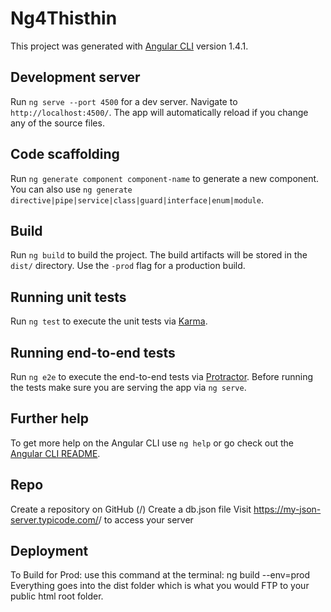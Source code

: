 # Ng4Thisthin

This project was generated with [Angular CLI](https://github.com/angular/angular-cli) version 1.4.1.

## Development server

Run `ng serve --port 4500` for a dev server. 
Navigate to `http://localhost:4500/`. The app will automatically reload if you change any of the source files.

## Code scaffolding

Run `ng generate component component-name` to generate a new component. You can also use `ng generate directive|pipe|service|class|guard|interface|enum|module`.

## Build

Run `ng build` to build the project. The build artifacts will be stored in the `dist/` directory. Use the `-prod` flag for a production build.

## Running unit tests

Run `ng test` to execute the unit tests via [Karma](https://karma-runner.github.io).

## Running end-to-end tests

Run `ng e2e` to execute the end-to-end tests via [Protractor](http://www.protractortest.org/).
Before running the tests make sure you are serving the app via `ng serve`.

## Further help

To get more help on the Angular CLI use `ng help` or go check out the [Angular CLI README](https://github.com/angular/angular-cli/blob/master/README.md).

## Repo
Create a repository on GitHub (<your-username>/<your-repo>)
Create a db.json file
Visit https://my-json-server.typicode.com/<your-username>/<your-repo> to access your server

## Deployment
To Build for Prod: use this command at the terminal:
ng build --env=prod
Everything goes into the dist folder which is what you would FTP to your public html root folder.

